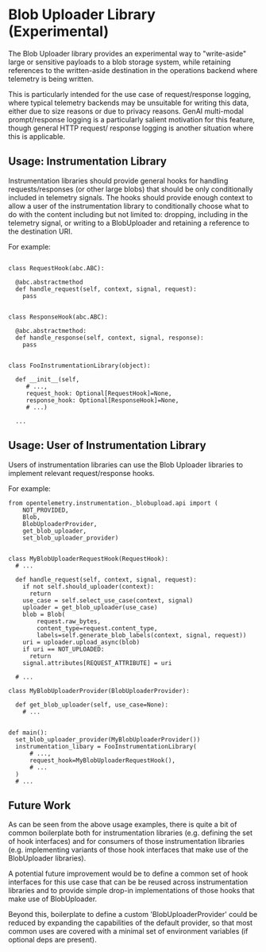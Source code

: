 # Blob Uploader Library (Experimental)

The Blob Uploader library provides an experimental way to
"write-aside" large or sensitive payloads to a blob storage
system, while retaining references to the written-aside destination
in the operations backend where telemetry is being written.

This is particularly intended for the use case of request/response
logging, where typical telemetry backends may be unsuitable for
writing this data, either due to size reasons or due to privacy
reasons. GenAI multi-modal prompt/response logging is a particularly
salient motivation for this feature, though general HTTP request/
response logging is another situation where this is applicable.

## Usage: Instrumentation Library

Instrumentation libraries should provide general hooks for handling
requests/responses (or other large blobs) that should be only
conditionally included in telemetry signals. The hooks should provide
enough context to allow a user of the instrumentation library to
conditionally choose what to do with the content including but not
limited to: dropping, including in the telemetry signal, or writing
to a BlobUploader and retaining a reference to the destination URI.

For example:

```

class RequestHook(abc.ABC):

  @abc.abstractmethod
  def handle_request(self, context, signal, request):
    pass


class ResponseHook(abc.ABC):

  @abc.abstractmethod:
  def handle_response(self, context, signal, response):
    pass


class FooInstrumentationLibrary(object):

  def __init__(self,
     # ...,
     request_hook: Optional[RequestHook]=None,
     response_hook: Optional[ResponseHook]=None,
     # ...)

  ...
```


## Usage: User of Instrumentation Library

Users of instrumentation libraries can use the Blob Uploader
libraries to implement relevant request/response hooks.

For example:

```
from opentelemetry.instrumentation._blobupload.api import ( 
    NOT_PROVIDED,
    Blob,
    BlobUploaderProvider,
    get_blob_uploader,
    set_blob_uploader_provider)


class MyBlobUploaderRequestHook(RequestHook):
  # ...

  def handle_request(self, context, signal, request):
    if not self.should_uploader(context):
      return
    use_case = self.select_use_case(context, signal)
    uploader = get_blob_uploader(use_case)
    blob = Blob(
        request.raw_bytes,
        content_type=request.content_type,
        labels=self.generate_blob_labels(context, signal, request))
    uri = uploader.upload_async(blob)
    if uri == NOT_UPLOADED:
      return
    signal.attributes[REQUEST_ATTRIBUTE] = uri

  # ...

class MyBlobUploaderProvider(BlobUploaderProvider):

  def get_blob_uploader(self, use_case=None):
    # ...


def main():
  set_blob_uploader_provider(MyBlobUploaderProvider())
  instrumentation_libary = FooInstrumentationLibrary(
      # ...,
      request_hook=MyBlobUploaderRequestHook(),
      # ...
  )
  # ...

```

## Future Work

As can be seen from the above usage examples, there is quite a
bit of common boilerplate both for instrumentation libraries (e.g.
defining the set of hook interfaces) and for consumers of those
instrumentation libraries (e.g. implementing variants of those hook
interfaces that make use of the BlobUploader libraries).

A potential future improvement would be to define a common set of
hook interfaces for this use case that can be be reused across
instrumentation libraries and to provide simple drop-in
implementations of those hooks that make use of BlobUploader.

Beyond this, boilerplate to define a custom 'BlobUploaderProvider'
could be reduced by expanding the capabilities of the default
provider, so that most common uses are covered with a minimal
set of environment variables (if optional deps are present).
